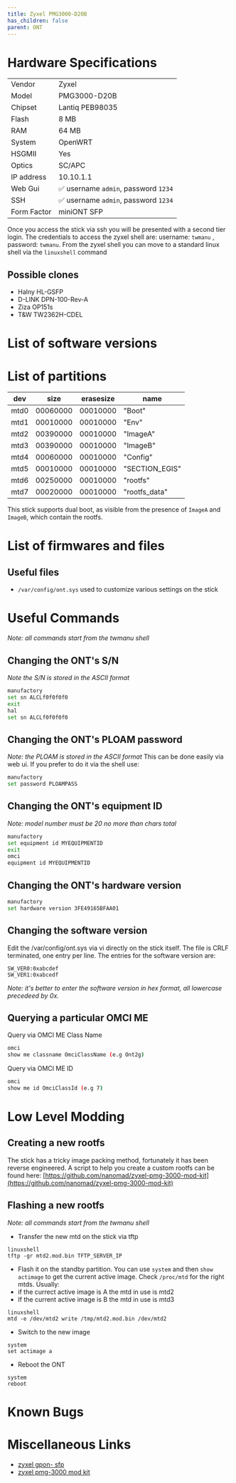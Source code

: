 ```yaml
---
title: Zyxel PMG3000-D20B
has_children: false
parent: ONT
---
```


# Hardware Specifications

|             |                                      |
| ----------- | ------------------------------------ |
| Vendor      | Zyxel                                |
| Model       | PMG3000-D20B                         |
| Chipset     | Lantiq PEB98035                      |
| Flash       | 8 MB                                 |
| RAM         | 64 MB                                |
| System      | OpenWRT                              |
| HSGMII      | Yes                                  |
| Optics      | SC/APC                               |
| IP address  | 10.10.1.1                            |
| Web Gui     | ✅ username `admin`, password `1234` |
| SSH         | ✅ username `admin`, password `1234` |
| Form Factor | miniONT SFP                          |

Once you access the stick via ssh you will be presented with a second tier login. The credentials to access the zyxel shell are: username: `twmanu` , password: `twmanu`.
From the zyxel shell you can move to a standard linux shell via the `linuxshell` command

## Possible clones

- Halny HL-GSFP
- D-LINK DPN-100-Rev-A
- Ziza OP151s
- T&W TW2362H-CDEL

# List of software versions

# List of partitions
 
| dev  | size     | erasesize | name           |
| ---- | -------- | --------- | -------------- |
| mtd0 | 00060000 | 00010000  | "Boot"         |
| mtd1 | 00010000 | 00010000  | "Env"          |
| mtd2 | 00390000 | 00010000  | "ImageA"       |
| mtd3 | 00390000 | 00010000  | "ImageB"       |
| mtd4 | 00060000 | 00010000  | "Config"       |
| mtd5 | 00010000 | 00010000  | "SECTION_EGIS" |
| mtd6 | 00250000 | 00010000  | "rootfs"       |
| mtd7 | 00020000 | 00010000  | "rootfs_data"  |


This stick supports dual boot, as visible from the presence of `ImageA` and `ImageB`, which contain the rootfs.


# List of firmwares and files
## Useful files
- `/var/config/ont.sys` used to customize various settings on the stick

# Useful Commands
*Note: all commands start from the twmanu shell*

## Changing the ONT's S/N
*Note  the S/N is stored in the ASCII format*
```sh
manufactory
set sn ALCLf0f0f0f0
exit
hal
set sn ALCLf0f0f0f0
```

## Changing the ONT's PLOAM password
*Note: the PLOAM is stored in the ASCII format*
This can be done easily via web ui. If you prefer to do it via the shell use:
```sh
manufactory
set password PLOAMPASS
```

## Changing the ONT's equipment ID
*Note: model number must be 20 no more than chars total*
```sh
manufactory
set equipment id MYEQUIPMENTID
exit
omci
equipment id MYEQUIPMENTID
```

## Changing the ONT's hardware version
```sh
manufactory
set hardware version 3FE49165BFAA01
```

## Changing the software version
Edit the /var/config/ont.sys via vi directly on the stick itself. The file is CRLF terminated, one entry per line.
The entries for the software version are:
```
SW_VER0:0xabcdef
SW_VER1:0xabcedf
```
*Note: it's better to enter the software version in hex format, all lowercase precedeed by 0x.* 

## Querying a particular OMCI ME
Query via OMCI ME Class Name
```sh
omci
show me classname OmciClassName (e.g Ont2g)
```

Query via OMCI ME ID
```sh
omci
show me id OmciClassId (e.g 7)
```


# Low Level Modding

## Creating a new rootfs
The stick has a tricky image packing method, fortunately it has been reverse engineered. A script to help you create a custom rootfs can be found here: [https://github.com/nanomad/zyxel-pmg-3000-mod-kit](https://github.com/nanomad/zyxel-pmg-3000-mod-kit)

## Flashing a new rootfs
*Note: all commands start from the twmanu shell*

- Transfer the new mtd on the stick via tftp
```
linuxshell
tftp -gr mtd2.mod.bin TFTP_SERVER_IP
```
- Flash it on the standby partition. 
You can use `system` and then `show actimage` to get the current active image. Check `/proc/mtd` for the right mtds. Usually:
- if the currect active image is A the mtd in use is mtd2
- If the current active image is B the mtd in use is mtd3
```
linuxshell
mtd -e /dev/mtd2 write /tmp/mtd2.mod.bin /dev/mtd2
```
- Switch to the new image
```
system
set actimage a
```
- Reboot the ONT
```
system
reboot
```

# Known Bugs

# Miscellaneous Links

- [zyxel gpon- sfp](https://github.com/xvzf/zyxel-gpon-sfp)
- [zyxel pmg-3000 mod kit](https://github.com/nanomad/zyxel-pmg-3000-mod-kit)
